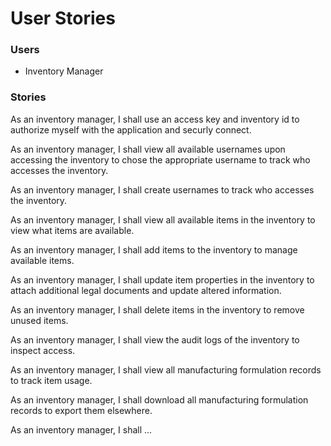 # User Stories

### Users
 - Inventory Manager

### Stories

As an inventory manager, I shall use an access key and inventory id to authorize myself with the application and securly connect.

As an inventory manager, I shall view all available usernames upon accessing the inventory to chose the appropriate username to track who accesses the inventory.

As an inventory manager, I shall create usernames to track who accesses the inventory.

As an inventory manager, I shall view all available items in the inventory to view what items are available.

As an inventory manager, I shall add items to the inventory to manage available items.

As an inventory manager, I shall update item properties in the inventory to attach additional legal documents and update altered information.

As an inventory manager, I shall delete items in the inventory to remove unused items.

As an inventory manager, I shall view the audit logs of the inventory to inspect access.

As an inventory manager, I shall view all manufacturing formulation records to track item usage.

As an inventory manager, I shall download all manufacturing formulation records to export them elsewhere. 

As an inventory manager, I shall ...